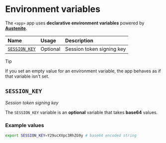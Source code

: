 # Environment variables

The `<app>` app uses **declarative environment variables** powered by **[Austenite]**.

[austenite]: https://github.com/ezzatron/austenite

| Name                          | Usage    | Description               |
| :---------------------------- | :------- | :------------------------ |
| [`SESSION_KEY`](#session_key) | Optional | Session token signing key |

<!-- prettier-ignore-start -->

> [!TIP]
> If you set an empty value for an environment variable, the app behaves as if that variable isn't set.

<!-- prettier-ignore-end -->

## `SESSION_KEY`

_Session token signing key_

The `SESSION_KEY` variable is an **optional** variable that takes **base64** values.

### Example values

```sh
export SESSION_KEY=Y29ucXVpc3RhZG9y # base64 encoded string
```
